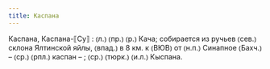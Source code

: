 ```yaml
---
title: Каспана
---
```


Каспана, Каспана-⟦Су⟧
: ⦅л.⦆ ⦅пр.⦆ ⦅р.⦆ Кача; собирается из ручьев ⦅сев.⦆ склона Ялтинской яйлы, ⦅впад.⦆ в 8 км. к ⦅ВЮВ⦆ от ⦅н.п.⦆ Синапное ⦅Бахч.⦆ – ⦅ср.⦆ ⦅рпл.⦆ каспан – ; ⦅ср.⦆ ⦅тюрк.⦆ ⦅и.л.⦆ Кыспана.
